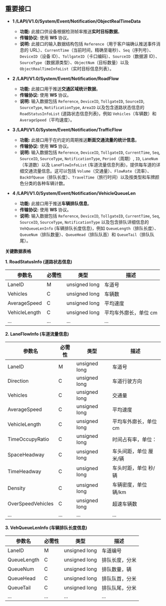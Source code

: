 ## 重要接口

*   **1 /LAPI/V1.0/System/Event/Notification/ObjectRealTimeData**
    *   **功能:** 此接口供设备根据检测帧率推送**实时目标数据**。
    *   **传输协议:** 使用 **WS** 协议。
    *   **说明:** 此接口的输入数据结构包括 `Reference`（用于客户端确认推送事件消息的 URL）、`CurrentTime`（当前时间，精确至毫秒）、`Seq`（序列号）、`DeviceID`（设备 ID）、`TollgateID`（卡口编码）、`SourceID`（数据源 ID）、`SourceType`（数据源类型）、`ObjectNum`（目标数量）以及 `ObjectRealTimeInfoList`（实时目标信息列表）。

*   **2 /LAPI/V1.0/System/Event/Notification/RoadFlow**
    *   **功能:** 此接口用于推送**交通区域统计数据**。
    *   **传输协议:** 使用 **WS** 协议。
    *   **说明:** 输入数据包括 `Reference`, `DeviceID`, `TollgateID`, `SourceID`, `SourceType`, `NotificationType`, `AreaID` 以及包含道路状态信息的 `RoadStatusInfoList` (道路状态信息列表)，例如 `Vehicles`（车辆数）和 `AverageSpeed`（平均速度）。

*   **3 /LAPI/V1.0/System/Event/Notification/TrafficFlow**
    *   **功能:** 此接口用于在约定的周期推送**断面交通流量的统计信息**。
    *   **传输协议:** 使用 **WS** 协议。
    *   **说明:** 输入数据包括 `Reference`, `DeviceID`, `TollgateID`, `CurrentTime`, `Seq`, `SourceID`, `SourceType`, `NotificationType`, `Period`（周期）, `ID`, `LaneNum`（车道数）以及 `LaneFlowInfoList` (车道流量信息列表)，提供每车道的详细交通流量信息。这可以包括 `Volume`（交通量）、`FlowRate`（流率）、`BackOfQueue`（排队长度）、`TravelTime`（旅行时间）以及按类型和车牌颜色分类的各种车辆计数。

*   **4 /LAPI/V1.0/System/Event/Notification/VehicleQueueLen**
    *   **功能:** 此接口用于推送**车辆排队信息**。
    *   **传输协议:** 使用 **WS** 协议。
    *   **说明:** 输入数据包括 `Reference`, `DeviceID`, `TollgateID`, `CurrentTime`, `Seq`, `SourceID`, `SourceType`, `NotificationType` 以及包含排队详细信息的 `VehQueueLenInfo` (车辆排队长度信息)，例如 `QueueLength`（排队长度）、`QueueNum`（排队数量）、`QueueHead`（排队队首）和 `QueueTail`（排队队尾）。

**关键数据表格**

**1. RoadStatusInfo (道路状态信息)**

| 参数名        | 必需性 | 类型        | 描述               |
| ------------- | -------- | ----------- | ------------------ |
| LaneID        | M        | unsigned long | 车道号             |
| Vehicles      | C        | unsigned long | 车辆数             |
| AverageSpeed  | C        | unsigned long | 平均速度           |
| VehicleLength | C        | unsigned long | 平均车外廓长，单位 cm |
| ...           | ...      | ...         | ...                |

**2. LaneFlowInfo (车道流量信息)**

| 参数名              | 必需性 | 类型        | 描述                       |
| ------------------- | -------- | ----------- | -------------------------- |
| LaneID              | M        | unsigned long | 车道号                     |
| Direction           | C        | unsigned long | 车道行驶方向               |
| Vehicles            | C        | unsigned long | 交通量                     |
| AverageSpeed        | C        | unsigned long | 平均速度                   |
| VehicleLength       | C        | unsigned long | 平均车外廓长，单位 cm       |
| TimeOccupyRatio     | C        | unsigned long | 时间占有率，单位：   |
| SpaceHeadway        | C        | unsigned long | 车头间距，单位 厘米/辆       |
| TimeHeadway         | C        | unsigned long | 车头时距，单位 秒/辆         |
| Density             | C        | unsigned long | 车辆密度，单位 辆/km         |
| OverSpeedVehicles   | C        | unsigned long | 超速车辆数                 |
| ...                 | ...      | ...         | ...                        |

**3. VehQueueLenInfo (车辆排队长度信息)**

| 参数名            | 必需性 | 类型        | 描述         |
| ----------------- | -------- | ----------- | ------------ |
| LaneID            | M        | unsigned long | 车道编号     |
| QueueLength       | C        | unsigned long | 排队长度，分米 |
| QueueNum          | C        | unsigned long | 排队数量，辆   |
| QueueHead         | C        | unsigned long | 排队队首，分米 |
| QueueTail         | C        | unsigned long | 排队队尾，分米 |
| ...               | ...      | ...         | ...          |
